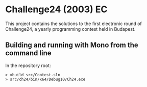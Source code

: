 # Challenge24 (2003) EC 

This project contains the solutions to the first electronic round of Challenge24, a yearly programming contest held in Budapest.

## Building and running with Mono from the command line

In the repository root:
```
> xbuild src/Contest.sln
> src/ch24/bin/x64/Debug10/Ch24.exe
```

